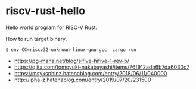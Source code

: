 # riscv-rust-hello

Hello world program for RISC-V Rust.

How to run target binary.

```
$ env CC=riscv32-unknown-linux-gnu-gcc  cargo run
```

- https://pg-mana.net/blog/sifive-hifive-1-rev-b/
- https://qiita.com/tomoyuki-nakabayashi/items/76f912adb6b7da6030c7
- https://msyksphinz.hatenablog.com/entry/2018/06/11/040000
- http://lpha-z.hatenablog.com/entry/2019/07/20/231500
